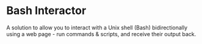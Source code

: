 # Bash Interactor
A solution to allow you to interact with a Unix shell (Bash) bidirectionally using a web page - run commands &amp; scripts, and receive their output back.
